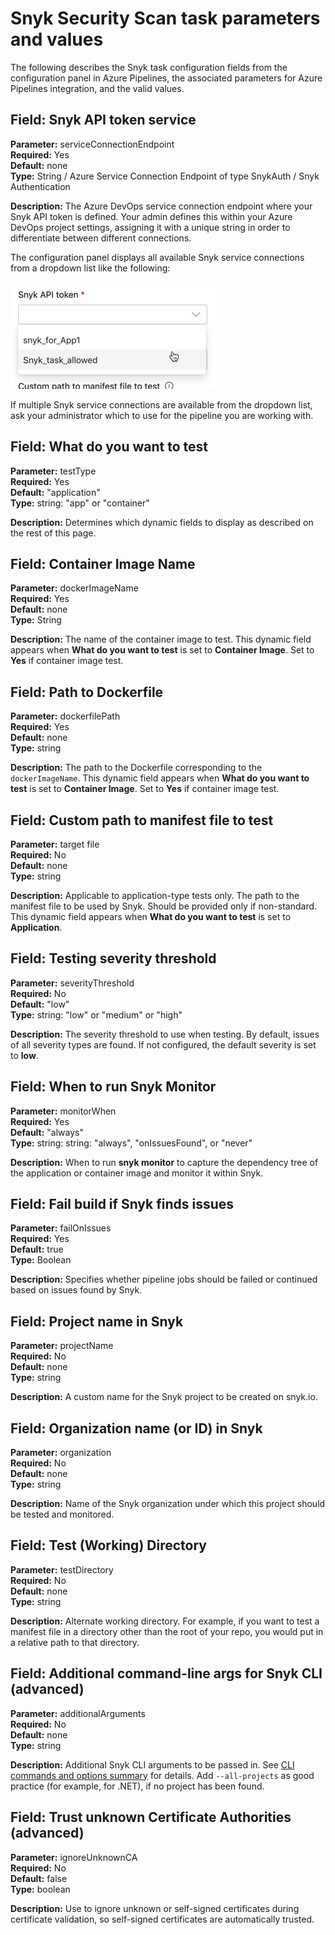 # Snyk Security Scan task parameters and values

The following describes the Snyk task configuration fields from the configuration panel in Azure Pipelines, the associated parameters for Azure Pipelines integration, and the valid values.

## **Field: Snyk API token service**

**Parameter:** serviceConnectionEndpoint\
**Required:** Yes\
**Default:** none\
**Type:** String / Azure Service Connection Endpoint of type SnykAuth / Snyk Authentication

**Description:** The Azure DevOps service connection endpoint where your Snyk API token is defined. Your admin defines this within your Azure DevOps project settings, assigning it with a unique string in order to differentiate between different connections.

The configuration panel displays all available Snyk service connections from a dropdown list like the following:

![Snyk service connections](<../../../.gitbook/assets/image (1) (1) (3) (1) (4) (5).png>)

If multiple Snyk service connections are available from the dropdown list, ask your administrator which to use for the pipeline you are working with.

## **Field: What do you want to test**

**Parameter:** testType\
**Required:** Yes\
**Default:** "application"\
**Type:** string: "app" or "container"

**Description:** Determines which dynamic fields to display as described on the rest of this page.

## **Field:** Container Image Name

**Parameter:** dockerImageName\
**Required:** Yes\
**Default:** none\
**Type:** String

**Description:** The name of the container image to test. This dynamic field appears when **What do you want to test** is set to **Container Image**. Set to **Yes** if container image test.

## **Field:** Path to Dockerfile

**Parameter:** dockerfilePath\
**Required:** Yes\
**Default:** none\
**Type:** string

**Description:** The path to the Dockerfile corresponding to the `dockerImageName`. This dynamic field appears when **What do you want to test** is set to **Container Image**. Set to **Yes** if container image test.

## **Field:** Custom path to manifest file to test

**Parameter:** target file\
**Required:** No\
**Default:** none\
**Type:** string

**Description:** Applicable to application-type tests only. The path to the manifest file to be used by Snyk. Should be provided only if non-standard. This dynamic field appears when **What do you want to test** is set to **Application**.

## **Field: Testing severity threshold**

**Parameter:** severityThreshold\
**Required:** No\
**Default:** "low"\
**Type:** string: "low" or "medium" or "high"

**Description:** The severity threshold to use when testing. By default, issues of all severity types are found. If not configured, the default severity is set to **low**.

## **Field: When to run Snyk Monitor**

**Parameter:** monitorWhen\
**Required:** Yes\
**Default:** "always"\
**Type:** string: string: "always", "onIssuesFound", or "never"

**Description:** When to run **snyk monitor** to capture the dependency tree of the application or container image and monitor it within Snyk.

## **Field:** Fail build if Snyk finds issues

**Parameter:** failOnIssues\
**Required:** Yes\
**Default:** true\
**Type:** Boolean

**Description:** Specifies whether pipeline jobs should be failed or continued based on issues found by Snyk.

## **Field:** Project name in Snyk

**Parameter:** projectName\
**Required:** No\
**Default:** none\
**Type:** string

**Description:** A custom name for the Snyk project to be created on snyk.io.

## **Field:** Organization name (or ID) in Snyk

**Parameter:** organization\
**Required:** No\
**Default:** none\
**Type:** string

**Description:** Name of the Snyk organization under which this project should be tested and monitored.

## **Field:** Test (Working) Directory

**Parameter:** testDirectory\
**Required:** No\
**Default:** none\
**Type:** string

**Description:** Alternate working directory. For example, if you want to test a manifest file in a directory other than the root of your repo, you would put in a relative path to that directory.

## **Field:** Additional command-line args for Snyk CLI (advanced)

**Parameter:** additionalArguments\
**Required:** No\
**Default:** none\
**Type:** string

**Description:** Additional Snyk CLI arguments to be passed in. See [CLI commands and options summary](https://docs.snyk.io/snyk-cli/guides-for-our-cli/cli-reference) for details. Add `--all-projects` as good practice (for example, for .NET), if no project has been found.

## **Field:** Trust unknown Certificate Authorities (advanced)

**Parameter:** ignoreUnknownCA\
**Required:** No\
**Default:** false\
**Type:** boolean

**Description:** Use to ignore unknown or self-signed certificates during certificate validation, so self-signed certificates are automatically trusted.
